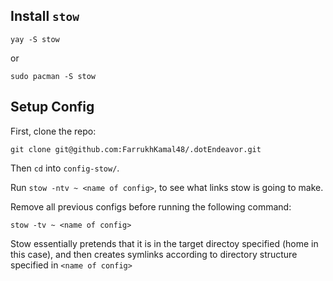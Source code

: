 ## Install `stow`

```
yay -S stow
```
or 
```
sudo pacman -S stow
```

## Setup Config

First, clone the repo:
```
git clone git@github.com:FarrukhKamal48/.dotEndeavor.git
```

Then `cd` into `config-stow/`.

Run `stow -ntv ~ <name of config>`, to see what links stow is going to make.

Remove all previous configs before running the following command:
```
stow -tv ~ <name of config>
```
Stow essentially pretends that it is in the target directoy specified (home in this case), and then creates symlinks according to directory structure specified in `<name of config>`

